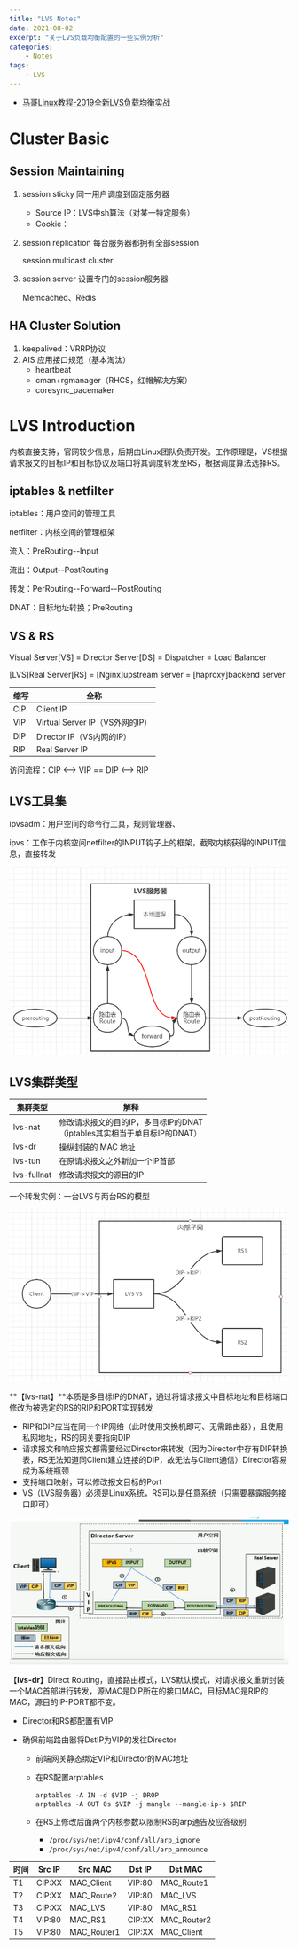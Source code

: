 ```yaml
---
title: "LVS Notes"
date: 2021-08-02
excerpt: "关于LVS负载均衡配置的一些实例分析"
categories:
    - Notes
tags: 
    - LVS
---
```




- [马哥Linux教程-2019全新LVS负载均衡实战](https://www.bilibili.com/video/BV1at411f7tc)

# Cluster Basic

## Session Maintaining

1. session sticky 同一用户调度到固定服务器

	- Source IP：LVS中sh算法（对某一特定服务）
	- Cookie：

2. session replication 每台服务器都拥有全部session

	session multicast cluster

3. session server 设置专门的session服务器

	Memcached、Redis

## HA Cluster Solution

1. keepalived：VRRP协议
2. AIS 应用接口规范（基本淘汰）
	- heartbeat
	- cman+rgmanager（RHCS，红帽解决方案）
	- coresync_pacemaker

# LVS Introduction

内核直接支持，官网较少信息，后期由Linux团队负责开发。工作原理是，VS根据请求报文的目标IP和目标协议及端口将其调度转发至RS，根据调度算法选择RS。

## iptables & netfilter

iptables：用户空间的管理工具

netfilter：内核空间的管理框架

流入：PreRouting--Input

流出：Output--PostRouting

转发：PerRouting--Forward--PostRouting

DNAT：目标地址转换；PreRouting

## VS & RS

Visual Server[VS] = Director Server[DS] = Dispatcher = Load Balancer

[LVS]Real Server[RS] = [Nginx]upstream server = [haproxy]backend server

| 缩写 | 全称                            |
| ---- | ------------------------------- |
| CIP  | Client IP                       |
| VIP  | Virtual Server IP（VS外网的IP） |
| DIP  | Director IP（VS内网的IP）       |
| RIP  | Real Server IP                  |

访问流程：CIP <--> VIP == DIP <--> RIP

## LVS工具集

ipvsadm：用户空间的命令行工具，规则管理器、

ipvs：工作于内核空间netfilter的INPUT钩子上的框架，截取内核获得的INPUT信息，直接转发

![](../images/lvs1-1.png)

## LVS集群类型

| 集群类型    | 解释                                                         |
| ----------- | ------------------------------------------------------------ |
| lvs-nat     | 修改请求报文的目的IP，多目标IP的DNAT<br />（iptables其实相当于单目标IP的DNAT） |
| lvs-dr      | 操纵封装的 MAC 地址                                          |
| lvs-tun     | 在原请求报文之外新加一个IP首部                               |
| lvs-fullnat | 修改请求报文的源目的IP                                       |

一个转发实例：一台LVS与两台RS的模型

![](../images/lvs1-2.png)

**【lvs-nat】**本质是多目标IP的DNAT，通过将请求报文中目标地址和目标端口修改为被选定的RS的RIP和PORT实现转发

- RIP和DIP应当在同一个IP网络（此时使用交换机即可、无需路由器），且使用私网地址，RS的网关要指向DIP
- 请求报文和响应报文都需要经过Director来转发（因为Director中存有DIP转换表，RS无法知道同Client建立连接的DIP，故无法与Client通信）Director容易成为系统瓶颈
- 支持端口映射，可以修改报文目标的Port
- VS（LVS服务器）必须是Linux系统，RS可以是任意系统（只需要暴露服务接口即可）

![](../images/lvs1-3.png)

【**lvs-dr**】Direct Routing，直接路由模式，LVS默认模式，对请求报文重新封装一个MAC首部进行转发，源MAC是DIP所在的接口MAC，目标MAC是RIP的MAC，源目的IP-PORT都不变。

- Director和RS都配置有VIP

- 确保前端路由器将DstIP为VIP的发往Director

	- 前端网关静态绑定VIP和Director的MAC地址

	- 在RS配置arptables

		```shell
		arptables -A IN -d $VIP -j DROP
		arptables -A OUT 0s $VIP -j mangle --mangle-ip-s $RIP
		```

	- 在RS上修改后面两个内核参数以限制RS的arp通告及应答级别

		- `/proc/sys/net/ipv4/conf/all/arp_ignore`
		- `/proc/sys/net/ipv4/conf/all/arp_announce`

	

| 时间 | Src IP | Src MAC     | Dst IP | Dst MAC     |
| ---- | ------ | ----------- | ------ | ----------- |
| T1   | CIP:XX | MAC_Client  | VIP:80 | MAC_Route1  |
| T2   | CIP:XX | MAC_Route2  | VIP:80 | MAC_LVS     |
| T3   | CIP:XX | MAC_LVS     | VIP:80 | MAC_RS1     |
| T4   | VIP:80 | MAC_RS1     | CIP:XX | MAC_Router2 |
| T5   | VIP:80 | MAC_Router1 | CIP:XX | MAC_Client  |